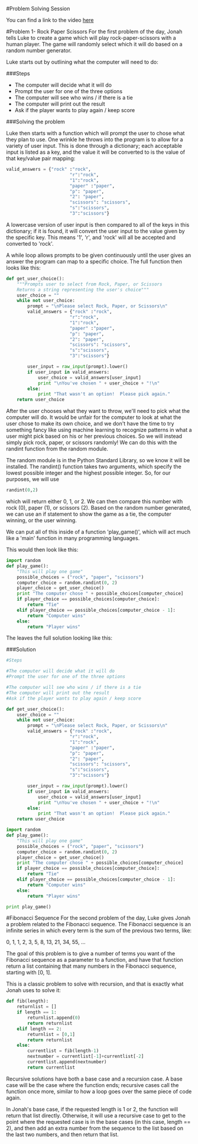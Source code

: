 #Problem Solving Session

You can find a link to the video [here](https://plus.google.com/u/0/events/cn22jtq5i00kd8nf5u8gfehp4ic)

#Problem 1- Rock Paper Scissors
For the first problem of the day, Jonah tells Luke to create a game which will play rock-paper-scissors with a human player.  The game will randomly select which it will do based on a random number generator.

Luke starts out by outlining what the computer will need to do:

###Steps
- The computer will decide what it will do
- Prompt the user for one of the three options
- The computer will see who wins / if there is a tie
- The computer will print out the result
- Ask if the player wants to play again / keep score

###Solving the problem

Luke then starts with a function which will prompt the user to chose what they plan to use.  One wrinkle he throws into the program is to allow for a variety of user input.  This is done through a dictionary; each acceptable input is listed as a key, and the value it will be converted to is the value of that key/value pair mapping: 

```python
valid_answers = {"rock" :"rock",
                        "r":"rock",
                        "1":"rock",
                        "paper" :"paper",
                        "p": "paper",
                        "2": "paper",
                        "scissors": "scissors",
                        "s":"scissors",
                        "3":"scissors"}
```

A lowercase version of user input is then compared to all of the keys in this dictionary; if it is found, it will convert the user input to the value given by the specific key.  This means '1', 'r', and 'rock' will all be accepted and converted to 'rock'.

A while loop allows prompts to be given continuously until the user gives an answer the program can map to a specific choice.  The full function then looks like this:

```python
def get_user_choice():
    """Prompts user to select from Rock, Paper, or Scissors
    Returns a string representing the user's choice"""
    user_choice = ""
    while not user_choice:  
        prompt = "\nPlease select Rock, Paper, or Scissors\n"
        valid_answers = {"rock" :"rock",
                        "r":"rock",
                        "1":"rock",
                        "paper" :"paper",
                        "p": "paper",
                        "2": "paper",
                        "scissors": "scissors",
                        "s":"scissors",
                        "3":"scissors"}

        user_input = raw_input(prompt).lower()
        if user_input in valid_answers:
            user_choice = valid_answers[user_input]
            print "\nYou've chosen " + user_choice + "!\n"
        else:
            print "That wasn't an option!  Please pick again."
    return user_choice
```

After the user chooses what they want to throw, we'll need to pick what the computer will do.  It would be unfair for the computer to look at what the user chose to make its own choice, and we don't have the time to try something fancy like using machine learning to recognize patterns in what a user might pick based on his or her previous choices.  So we will instead simply pick rock, paper, or scissors randomly!  We can do this with the randint function from the random module.  

The random module is in the Python Standard Library, so we know it will be installed.  The randint() function takes two arguments, which specify the lowest possible integer and the highest possible integer.  So, for our purposes, we will use

```python
randint(0,2)
```

which will return either 0, 1, or 2.  We can then compare this number with rock (0), paper (1), or scissors (2).  Based on the random number generated, we can use an if statement to show the game as a tie, the computer winning, or the user winning.  

We can put all of this inside of a function 'play_game()', which will act much like a 'main' function in many programming languages.  

This would then look like this:

```python
import random
def play_game():
    "This will play one game"
    possible_choices = ("rock", "paper", "scissors")
    computer_choice = random.randint(0, 2)
    player_choice = get_user_choice()
    print "The computer chose " + possible_choices[computer_choice]
    if player_choice == possible_choices[computer_choice]:
        return "Tie"
    elif player_choice == possible_choices[computer_choice - 1]:
        return "Computer wins"
    else:
        return "Player wins"
```

The leaves the full solution looking like this:

###Solution
```python
#Steps

#The computer will decide what it will do
#Prompt the user for one of the three options

#The computer will see who wins / if there is a tie
#The computer will print out the result
#Ask if the player wants to play again / keep score

def get_user_choice():
    user_choice = ""
    while not user_choice:
        prompt = "\nPlease select Rock, Paper, or Scissors\n"
        valid_answers = {"rock" :"rock",
                        "r":"rock",
                        "1":"rock",
                        "paper" :"paper",
                        "p": "paper",
                        "2": "paper",
                        "scissors": "scissors",
                        "s":"scissors",
                        "3":"scissors"}

        user_input = raw_input(prompt).lower()
        if user_input in valid_answers:
            user_choice = valid_answers[user_input]
            print "\nYou've chosen " + user_choice + "!\n"
        else:
            print "That wasn't an option!  Please pick again."
    return user_choice

import random
def play_game():
    "This will play one game"
    possible_choices = ("rock", "paper", "scissors")
    computer_choice = random.randint(0, 2)
    player_choice = get_user_choice()
    print "The computer chose " + possible_choices[computer_choice]
    if player_choice == possible_choices[computer_choice]:
        return "Tie"
    elif player_choice == possible_choices[computer_choice - 1]:
        return "Computer wins"
    else:
        return "Player wins"

print play_game()
```

#Fibonacci Sequence
For the second problem of the day, Luke gives Jonah a problem related to the Fibonacci sequence.  The Fibonacci sequence is an infinite series in which every term is the sum of the previous two terms, like:

0, 1, 1, 2, 3, 5, 8, 13, 21, 34, 55, ...

The goal of this problem is to give a number of terms you want of the Fibonacci sequence as a parameter to a function, and have that function return a list containing that many numbers in the Fibonacci sequence, starting with [0, 1].

This is a classic problem to solve with recursion, and that is exactly what Jonah uses to solve it:

```python
def fib(length):
    returnlist = []
    if length == 1:
        returnlist.append(0)
        return returnlist
    elif length == 2:
        returnlist = [0,1]
        return returnlist
    else:
        currentlist = fib(length-1)
        nextnumber = currentlist[-1]+currentlist[-2]
        currentlist.append(nextnumber)
        return currentlist
```

Recursive solutions have both a base case and a recursion case.  A base case will be the case where the function ends; recursive cases call the function once more, similar to how a loop goes over the same piece of code again.

In Jonah's base case, if the requested length is 1 or 2, the function will return that list directly.  Otherwise, it will use a recursive case to get to the point where the requested case is in the base cases (in this case, length == 2), and then add an extra number from the sequence to the list based on the last two numbers, and then return that list.



